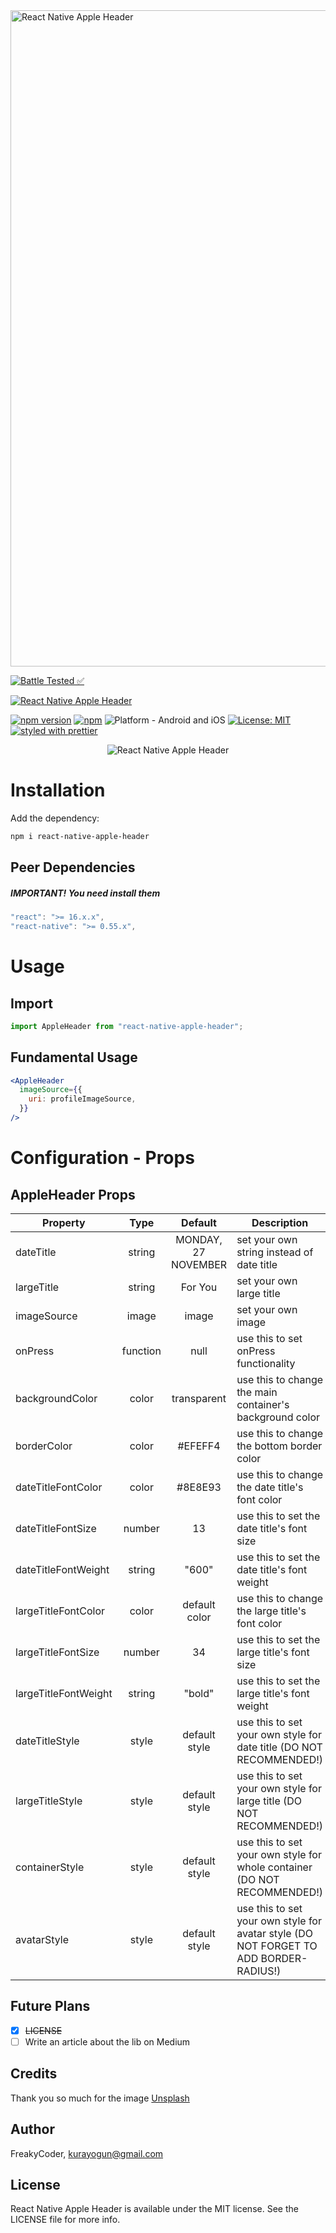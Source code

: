 <img alt="React Native Apple Header" src="assets/logo.png" width="1050"/>

[![Battle Tested ✅](https://img.shields.io/badge/-Battle--Tested%20%E2%9C%85-03666e?style=for-the-badge)](https://github.com/WrathChaos/react-native-apple-header)

[![React Native Apple Header](https://img.shields.io/badge/-Fully%20customizable%20Apple%20Header%20View%20for%20React%20Native-orange?style=for-the-badge)](https://github.com/WrathChaos/react-native-apple-header)

[![npm version](https://img.shields.io/npm/v/react-native-apple-header.svg?style=for-the-badge)](https://www.npmjs.com/package/react-native-apple-header)
[![npm](https://img.shields.io/npm/dt/react-native-apple-header.svg?style=for-the-badge)](https://www.npmjs.com/package/react-native-apple-header)
![Platform - Android and iOS](https://img.shields.io/badge/platform-Android%20%7C%20iOS-blue.svg?style=for-the-badge)
[![License: MIT](https://img.shields.io/badge/License-MIT-green.svg?style=for-the-badge)](https://opensource.org/licenses/MIT)
[![styled with prettier](https://img.shields.io/badge/styled_with-prettier-ff69b4.svg?style=for-the-badge)](https://github.com/prettier/prettier)

<p align="center">
  <img alt="React Native Apple Header"
        src="assets/Screenshots/React-Native-Apple-Header.png" />
</p>

# Installation

Add the dependency:

```bash
npm i react-native-apple-header
```

## Peer Dependencies

<h5><i>IMPORTANT! You need install them</i></h5>

```js
"react": ">= 16.x.x",
"react-native": ">= 0.55.x",
```

# Usage

## Import

```jsx
import AppleHeader from "react-native-apple-header";
```

## Fundamental Usage

```jsx
<AppleHeader
  imageSource={{
    uri: profileImageSource,
  }}
/>
```

# Configuration - Props

## AppleHeader Props

| Property             |   Type   |       Default       | Description                                                                           |
| -------------------- | :------: | :-----------------: | ------------------------------------------------------------------------------------- |
| dateTitle            |  string  | MONDAY, 27 NOVEMBER | set your own string instead of date title                                             |
| largeTitle           |  string  |       For You       | set your own large title                                                              |
| imageSource          |  image   |        image        | set your own image                                                                    |
| onPress              | function |        null         | use this to set onPress functionality                                                 |
| backgroundColor      |  color   |     transparent     | use this to change the main container's background color                              |
| borderColor          |  color   |       #EFEFF4       | use this to change the bottom border color                                            |
| dateTitleFontColor   |  color   |       #8E8E93       | use this to change the date title's font color                                        |
| dateTitleFontSize    |  number  |         13          | use this to set the date title's font size                                            |
| dateTitleFontWeight  |  string  |        "600"        | use this to set the date title's font weight                                          |
| largeTitleFontColor  |  color   |    default color    | use this to change the large title's font color                                       |
| largeTitleFontSize   |  number  |         34          | use this to set the large title's font size                                           |
| largeTitleFontWeight |  string  |       "bold"        | use this to set the large title's font weight                                         |
| dateTitleStyle       |  style   |    default style    | use this to set your own style for date title (DO NOT RECOMMENDED!)                   |
| largeTitleStyle      |  style   |    default style    | use this to set your own style for large title (DO NOT RECOMMENDED!)                  |
| containerStyle       |  style   |    default style    | use this to set your own style for whole container (DO NOT RECOMMENDED!)              |
| avatarStyle          |  style   |    default style    | use this to set your own style for avatar style (DO NOT FORGET TO ADD BORDER-RADIUS!) |

## Future Plans

- [x] ~~LICENSE~~
- [ ] Write an article about the lib on Medium

## Credits

Thank you so much for the image [Unsplash](https://images.unsplash.com/photo-1504730030853-eff311f57d3c?ixlib=rb-1.2.1&ixid=eyJhcHBfaWQiOjEyMDd9&auto=format&fit=crop&w=934&q=80)

## Author

FreakyCoder, kurayogun@gmail.com

## License

React Native Apple Header is available under the MIT license. See the LICENSE file for more info.
